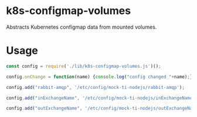 # k8s-configmap-volumes

Abstracts Kubernetes configmap data from mounted volumes.

# Usage

```javascript 1.6
const config = require('./lib/k8s-configmap-volumes.js')();

config.onChange = function(name) {console.log("config changed "+name);};

config.add("rabbit-amqp", '/etc/config/mock-ti-nodejs/rabbit-amqp');

config.add("inExchangeName", '/etc/config/mock-ti-nodejs/inExchangeName');

config.add("outExchangeName", '/etc/config/mock-ti-nodejs/outExchangeName');

```
